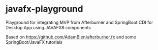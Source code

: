 # javafx-playground

Playground for integrating MVP from Afterburner and SpringBoot CDI for Desktop App using JAVAFX8 components

Based on https://github.com/AdamBien/afterburner.fx and some SpringBoot/JavaFX tutorials
